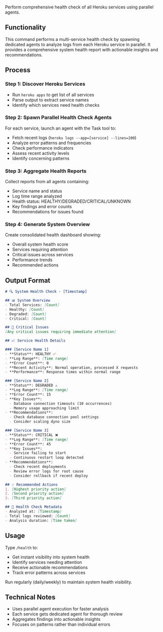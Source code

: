 Perform comprehensive health check of all Heroku services using parallel agents.

## Functionality

This command performs a multi-service health check by spawning dedicated agents to analyze logs from each Heroku service in parallel. It provides a comprehensive system health report with actionable insights and recommendations.

## Process

### Step 1: Discover Heroku Services
- Run `heroku apps` to get list of all services
- Parse output to extract service names
- Identify which services need health checks

### Step 2: Spawn Parallel Health Check Agents
For each service, launch an agent with the Task tool to:
- Fetch recent logs (`heroku logs --app=[service] --lines=200`)
- Analyze error patterns and frequencies
- Check performance indicators
- Assess recent activity levels
- Identify concerning patterns

### Step 3: Aggregate Health Reports
Collect reports from all agents containing:
- Service name and status
- Log time range analyzed
- Health status: HEALTHY/DEGRADED/CRITICAL/UNKNOWN
- Key findings and error counts
- Recommendations for issues found

### Step 4: Generate System Overview
Create consolidated health dashboard showing:
- Overall system health score
- Services requiring attention
- Critical issues across services
- Performance trends
- Recommended actions

## Output Format

```markdown
# 🔍 System Health Check - [Timestamp]

## 📊 System Overview
- Total Services: [Count]
- Healthy: [Count]
- Degraded: [Count]
- Critical: [Count]

## 🚨 Critical Issues
[Any critical issues requiring immediate attention]

## 📈 Service Health Details

### [Service Name 1]
- **Status**: HEALTHY ✅
- **Log Range**: [Time range]
- **Error Count**: 0
- **Recent Activity**: Normal operation, processed X requests
- **Performance**: Response times within normal range

### [Service Name 2]
- **Status**: DEGRADED ⚠️
- **Log Range**: [Time range]
- **Error Count**: 15
- **Key Issues**:
  - Database connection timeouts (10 occurrences)
  - Memory usage approaching limit
- **Recommendations**:
  - Check database connection pool settings
  - Consider scaling dyno size

### [Service Name 3]
- **Status**: CRITICAL ❌
- **Log Range**: [Time range]
- **Error Count**: 45
- **Key Issues**:
  - Service failing to start
  - Continuous restart loop detected
- **Recommendations**:
  - Check recent deployments
  - Review error logs for root cause
  - Consider rollback if recent deploy

## 💡 Recommended Actions
1. [Highest priority action]
2. [Second priority action]
3. [Third priority action]

## 📝 Health Check Metadata
- Analyzed at: [Timestamp]
- Total logs reviewed: [Count]
- Analysis duration: [Time taken]
```

## Usage

Type `/health` to:
- Get instant visibility into system health
- Identify services needing attention
- Receive actionable recommendations
- Track error patterns across services

Run regularly (daily/weekly) to maintain system health visibility.

## Technical Notes

- Uses parallel agent execution for faster analysis
- Each service gets dedicated agent for thorough review
- Aggregates findings into actionable insights
- Focuses on patterns rather than individual errors
